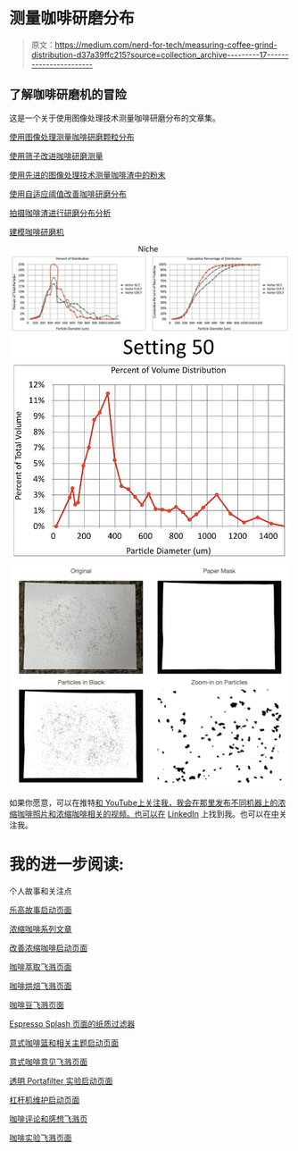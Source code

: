 # 测量咖啡研磨分布

> 原文：<https://medium.com/nerd-for-tech/measuring-coffee-grind-distribution-d37a39ffc215?source=collection_archive---------17----------------------->

## 了解咖啡研磨机的冒险

这是一个关于使用图像处理技术测量咖啡研磨分布的文章集。

[使用图像处理测量咖啡研磨颗粒分布](https://towardsdatascience.com/measuring-coffee-grind-particle-distribution-using-image-processing-84882e6dd4fd?source=your_stories_page-------------------------------------)

[使用筛子改进咖啡研磨测量](https://towardsdatascience.com/improving-coffee-grind-measurement-using-a-sifter-7b358f9c8331?source=your_stories_page-------------------------------------)

[使用先进的图像处理技术测量咖啡渣中的粉末](https://towardsdatascience.com/measuring-fines-in-coffee-grounds-using-advanced-image-processing-148f048bdb7?source=your_stories_page-------------------------------------)

[使用自适应阈值改善咖啡研磨分布](https://towardsdatascience.com/improving-coffee-grind-distribution-using-adaptive-thresholds-194e001f301?source=your_stories_page-------------------------------------)

[拍摄咖啡渣进行研磨分布分析](/nerd-for-tech/photographing-coffee-grounds-for-grind-distribution-analysis-d3494e980c28)

[建模咖啡研磨机](https://towardsdatascience.com/modeling-coffee-gringers-afb7c4949d6b?source=your_stories_page-------------------------------------)

![](img/6c79dc0d5b9df0ff88b5006268a0de33.png)![](img/e7e6b1a845ae088a5ba53d2ca2cc51c2.png)![](img/5f111b7e016a013c653dfc5b40905496.png)

如果你愿意，可以在推特[和 YouTube](https://mobile.twitter.com/espressofun?source=post_page---------------------------)[上关注我，我会在那里发布不同机器上的浓缩咖啡照片和浓缩咖啡相关的视频。也可以在](https://m.youtube.com/channel/UClgcmAtBMTmVVGANjtntXTw?source=post_page---------------------------) [LinkedIn](https://www.linkedin.com/in/robert-mckeon-aloe-01581595?source=post_page---------------------------) 上找到我。也可以在[中](https://towardsdatascience.com/@rmckeon/follow)关注我。

# 我的进一步阅读:

个人故事和关注点

[乐高故事启动页面](https://rmckeon.medium.com/lego-story-splash-page-b91ba4f56bc7?source=your_stories_page-------------------------------------)

[浓缩咖啡系列文章](https://rmckeon.medium.com/a-collection-of-espresso-articles-de8a3abf9917?source=your_stories_page-------------------------------------)

[改善浓缩咖啡启动页面](https://rmckeon.medium.com/improving-espresso-splash-page-576c70e64d0d?source=your_stories_page-------------------------------------)

[咖啡萃取飞溅页面](https://rmckeon.medium.com/coffee-extraction-splash-page-3e568df003ac?source=your_stories_page-------------------------------------)

[咖啡烘焙飞溅页面](https://rmckeon.medium.com/coffee-roasting-splash-page-780b0c3242ea?source=your_stories_page-------------------------------------)

[咖啡豆飞溅页面](https://rmckeon.medium.com/coffee-beans-splash-page-e52e1993274f?source=your_stories_page-------------------------------------)

[Espresso Splash 页面的纸质过滤器](https://rmckeon.medium.com/paper-filters-for-espresso-splash-page-f55fc553e98?source=your_stories_page-------------------------------------)

[意式咖啡篮和相关主题启动页面](https://rmckeon.medium.com/espresso-baskets-and-related-topics-splash-page-ff10f690a738?source=your_stories_page-------------------------------------)

[意式咖啡意见飞溅页面](https://rmckeon.medium.com/espresso-opinions-splash-page-5a89856d74da?source=your_stories_page-------------------------------------)

[透明 Portafilter 实验启动页面](https://rmckeon.medium.com/transparent-portafilter-experiments-splash-page-8fd3ae3a286d?source=your_stories_page-------------------------------------)

[杠杆机维护启动页面](https://rmckeon.medium.com/lever-machine-maintenance-splash-page-72c1e3102ff?source=your_stories_page-------------------------------------)

[咖啡评论和感想飞溅页](https://rmckeon.medium.com/coffee-reviews-and-thoughts-splash-page-ca6840eb04f7?source=your_stories_page-------------------------------------)

[咖啡实验飞溅页面](https://rmckeon.medium.com/coffee-experiments-splash-page-671a77ba4d42?source=your_stories_page-------------------------------------)